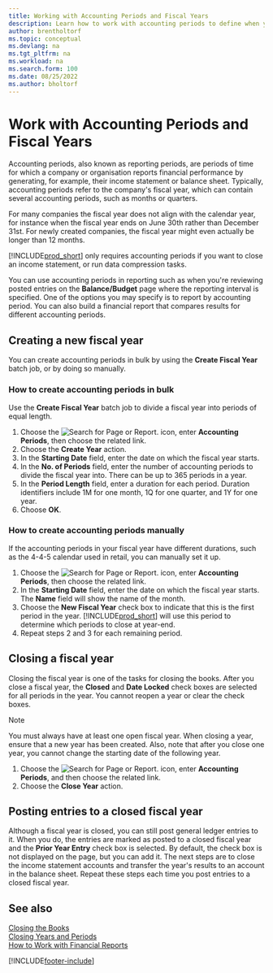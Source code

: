 ```yaml
---
title: Working with Accounting Periods and Fiscal Years
description: Learn how to work with accounting periods to define when your company reports financial performance.
author: brentholtorf
ms.topic: conceptual
ms.devlang: na
ms.tgt_pltfrm: na
ms.workload: na
ms.search.form: 100
ms.date: 08/25/2022
ms.author: bholtorf
---
```

# <a name="work-with-accounting-periods-and-fiscal-years"></a><a name="work-with-accounting-periods-and-fiscal-years"></a><a name="work-with-accounting-periods-and-fiscal-years"></a>Work with Accounting Periods and Fiscal Years

Accounting periods, also known as reporting periods, are periods of time for which a company or organisation reports financial performance by generating, for example, their income statement or balance sheet. Typically, accounting periods refer to the company's fiscal year, which can contain several accounting periods, such as months or quarters.

For many companies the fiscal year does not align with the calendar year, for instance when the fiscal year ends on June 30th rather than December 31st. For newly created companies, the fiscal year might even actually be longer than 12 months.  

[!INCLUDE[prod_short](includes/prod_short.md)] only requires accounting periods if you want to close an income statement, or run data compression tasks.

You can use accounting periods in reporting such as when you're reviewing posted entries on the **Balance/Budget** page where the reporting interval is specified. One of the options you may specify is to report by accounting period. You can also build a financial report that compares results for different accounting periods.

## <a name="creating-a-new-fiscal-year"></a><a name="creating-a-new-fiscal-year"></a><a name="creating-a-new-fiscal-year"></a>Creating a new fiscal year

You can create accounting periods in bulk by using the **Create Fiscal Year** batch job, or by doing so manually.

### <a name="how-to-create-accounting-periods-in-bulk"></a><a name="how-to-create-accounting-periods-in-bulk"></a><a name="how-to-create-accounting-periods-in-bulk"></a>How to create accounting periods in bulk

Use the **Create Fiscal Year** batch job to divide a fiscal year into periods of equal length.  

1. Choose the ![Search for Page or Report.](media/ui-search/search_small.png "Search for Page or Report icon") icon, enter **Accounting Periods**, then choose the related link.  
2. Choose the **Create Year** action.
3. In the **Starting Date** field, enter the date on which the fiscal year starts.  
4. In the **No. of Periods** field, enter the number of accounting periods to divide the fiscal year into. There can be up to 365 periods in a year.  
5. In the **Period Length** field, enter a duration for each period. Duration identifiers include 1M for one month, 1Q for one quarter, and 1Y for one year.  
6. Choose **OK**.  

### <a name="how-to-create-accounting-periods-manually"></a><a name="how-to-create-accounting-periods-manually"></a><a name="how-to-create-accounting-periods-manually"></a>How to create accounting periods manually

If the accounting periods in your fiscal year have different durations, such as the 4-4-5 calendar used in retail, you can manually set it up.  
  
1. Choose the ![Search for Page or Report.](media/ui-search/search_small.png "Search for Page or Report icon") icon, enter **Accounting Periods**, then choose the related link.  
2. In the **Starting Date** field, enter the date on which the fiscal year starts. The **Name** field will show the name of the month.  
3. Choose the **New Fiscal Year** check box to indicate that this is the first period in the year. [!INCLUDE[prod_short](includes/prod_short.md)] will use this period to determine which periods to close at year-end.
4. Repeat steps 2 and 3 for each remaining period.  

## <a name="closing-a-fiscal-year"></a><a name="closing-a-fiscal-year"></a><a name="closing-a-fiscal-year"></a>Closing a fiscal year

Closing the fiscal year is one of the tasks for closing the books. After you close a fiscal year, the **Closed** and **Date Locked** check boxes are selected for all periods in the year. You cannot reopen a year or clear the check boxes.

> [!NOTE]  
> You must always have at least one open fiscal year. When closing a year, ensure that a new year has been created. Also, note that after you close one year, you cannot change the starting date of the following year.

1. Choose the ![Search for Page or Report.](media/ui-search/search_small.png "Search for Page or Report icon") icon, enter **Accounting Periods**, and then choose the related link.  
2. Choose the **Close Year** action.  

## <a name="posting-entries-to-a-closed-fiscal-year"></a><a name="posting-entries-to-a-closed-fiscal-year"></a><a name="posting-entries-to-a-closed-fiscal-year"></a>Posting entries to a closed fiscal year

Although a fiscal year is closed, you can still post general ledger entries to it. When you do, the entries are marked as posted to a closed fiscal year and the **Prior Year Entry** check box is selected. By default, the check box is not displayed on the page, but you can add it. The next steps are to close the income statement accounts and transfer the year's results to an account in the balance sheet. Repeat these steps each time you post entries to a closed fiscal year.

## <a name="see-also"></a><a name="see-also"></a><a name="see-also"></a>See also

[Closing the Books](year-close-books.md)  
[Closing Years and Periods](year-close-years-periods.md)  
[How to Work with Financial Reports](bi-how-work-account-schedule.md)  

[!INCLUDE[footer-include](includes/footer-banner.md)]

